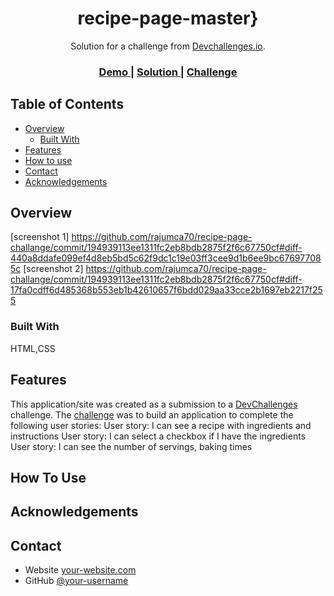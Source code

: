 <!-- Please update value in the {}  -->

<h1 align="center">recipe-page-master}</h1>

<div align="center">
   Solution for a challenge from  <a href="http://devchallenges.io" target="_blank">Devchallenges.io</a>.
</div>

<div align="center">
  <h3>
    <a href="https://recipe-page-challange-j3vi5gcof-rajendrans-projects.vercel.app/">
      Demo
    </a>
    <span> | </span>
    <a href="https://github.com/rajumca70/recipe-page-challange">
      Solution
    </a>
    <span> | </span>
    <a href="https://legacy.devchallenges.io/challenges/OEKdUZ6xs0h99C38XVht">
      Challenge
    </a>
  </h3>
</div>

<!-- TABLE OF CONTENTS -->

## Table of Contents

- [Overview](#overview)
  - [Built With](#built-with)
- [Features](#features)
- [How to use](#how-to-use)
- [Contact](#contact)
- [Acknowledgements](#acknowledgements)


## Overview
[screenshot 1] https://github.com/rajumca70/recipe-page-challange/commit/194939113ee1311fc2eb8bdb2875f2f6c67750cf#diff-440a8ddafe099ef4d8eb5bd5c62f9dc1c19e03ff3cee9d1b6ee9bc676977085c
[screenshot 2] https://github.com/rajumca70/recipe-page-challange/commit/194939113ee1311fc2eb8bdb2875f2f6c67750cf#diff-17fa0cdff6d485368b553eb1b42610657f6bdd029aa33cce2b1697eb2217f255


### Built With
HTML,CSS
## Features

This application/site was created as a submission to a [DevChallenges](https://devchallenges.io/challenges) challenge.
The [challenge](https://devchallenges.io/challenges/TtUjDt19eIHxNQ4n5jps) was to build an application to complete the following user stories:
User story: I can see a recipe with ingredients and instructions
User story: I can select a checkbox if I have the ingredients
User story: I can see the number of servings, baking times


## How To Use

## Acknowledgements

## Contact

- Website [your-website.com](https://{your-web-site-link})
- GitHub [@your-username](https://{github.com/your-usermame})
